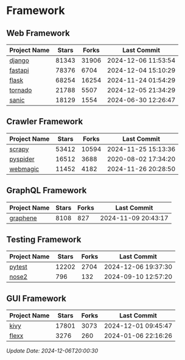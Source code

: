 # Framework

## Web Framework
| Project Name | Stars | Forks | Last Commit |
| ------------ | ----- | ----- | ----------- |
| [django](https://github.com/django/django) | 81343 | 31906 | 2024-12-06 11:53:54 |
| [fastapi](https://github.com/fastapi/fastapi) | 78376 | 6704 | 2024-12-04 15:10:29 |
| [flask](https://github.com/pallets/flask) | 68254 | 16254 | 2024-11-24 01:54:29 |
| [tornado](https://github.com/tornadoweb/tornado) | 21788 | 5507 | 2024-12-05 21:34:29 |
| [sanic](https://github.com/sanic-org/sanic) | 18129 | 1554 | 2024-06-30 12:26:47 |

## Crawler Framework
| Project Name | Stars | Forks | Last Commit |
| ------------ | ----- | ----- | ----------- |
| [scrapy](https://github.com/scrapy/scrapy) | 53412 | 10594 | 2024-11-25 15:13:36 |
| [pyspider](https://github.com/binux/pyspider) | 16512 | 3688 | 2020-08-02 17:34:20 |
| [webmagic](https://github.com/code4craft/webmagic) | 11452 | 4182 | 2024-11-26 20:28:50 |

## GraphQL Framework
| Project Name | Stars | Forks | Last Commit |
| ------------ | ----- | ----- | ----------- |
| [graphene](https://github.com/graphql-python/graphene) | 8108 | 827 | 2024-11-09 20:43:17 |

## Testing Framework
| Project Name | Stars | Forks | Last Commit |
| ------------ | ----- | ----- | ----------- |
| [pytest](https://github.com/pytest-dev/pytest) | 12202 | 2704 | 2024-12-06 19:37:30 |
| [nose2](https://github.com/nose-devs/nose2) | 796 | 132 | 2024-09-10 12:57:20 |

## GUI Framework
| Project Name | Stars | Forks | Last Commit |
| ------------ | ----- | ----- | ----------- |
| [kivy](https://github.com/kivy/kivy) | 17801 | 3073 | 2024-12-01 09:45:47 |
| [flexx](https://github.com/flexxui/flexx) | 3276 | 260 | 2024-01-06 22:16:26 |

*Update Date: 2024-12-06T20:00:30*